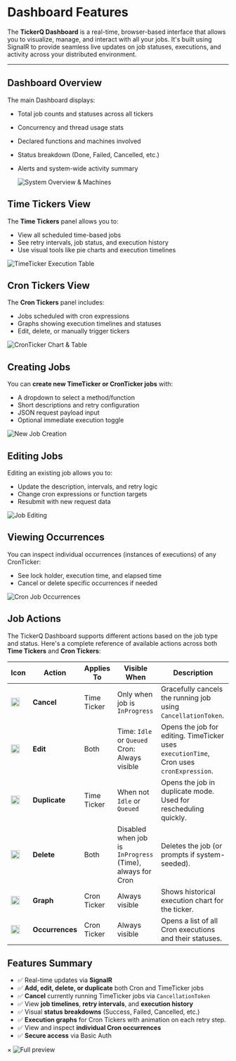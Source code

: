 # Dashboard Features

The **TickerQ Dashboard** is a real-time, browser-based interface that allows you to visualize, manage, and interact with all your jobs. It's built using SignalR to provide seamless live updates on job statuses, executions, and activity across your distributed environment.

---

## Dashboard Overview

The main Dashboard displays:

- Total job counts and statuses across all tickers
- Concurrency and thread usage stats
- Declared functions and machines involved
- Status breakdown (Done, Failed, Cancelled, etc.)
- Alerts and system-wide activity summary

    <div class="w-full">
      <img src="/Screenshot_14-4-2025_155111_localhost.jpeg" alt="System Overview & Machines"
           onclick="window.showModal(this.src)"
           class="cursor-zoom-in w-full rounded-lg shadow border border-gray-300 dark:border-gray-700 transition-transform hover:scale-105">
    </div>

## Time Tickers View

The **Time Tickers** panel allows you to:

- View all scheduled time-based jobs
- See retry intervals, job status, and execution history
- Use visual tools like pie charts and execution timelines

 <div class="w-full">
      <img src="/Screenshot_14-4-2025_155448_localhost.jpeg" alt="TimeTicker Execution Table"
           onclick="window.showModal(this.src)"
           class="cursor-zoom-in w-full rounded-lg shadow border border-gray-300 dark:border-gray-700 transition-transform hover:scale-105">
    </div>

## Cron Tickers View

The **Cron Tickers** panel includes:

- Jobs scheduled with cron expressions
- Graphs showing execution timelines and statuses
- Edit, delete, or manually trigger tickers


 <div class="w-full">
      <img src="/Screenshot_14-4-2025_15552_localhost.jpeg" alt="CronTicker Chart & Table"
           onclick="window.showModal(this.src)"
           class="cursor-zoom-in w-full rounded-lg shadow border border-gray-300 dark:border-gray-700 transition-transform hover:scale-105">
    </div>

## Creating Jobs

You can **create new TimeTicker or CronTicker jobs** with:

- A dropdown to select a method/function
- Short descriptions and retry configuration
- JSON request payload input
- Optional immediate execution toggle

 <div class="w-full">
      <img src="/Screenshot_16-4-2025_152227_localhost.jpeg" alt="New Job Creation"
           onclick="window.showModal(this.src)"
           class="cursor-zoom-in w-full rounded-lg shadow border border-gray-300 dark:border-gray-700 transition-transform hover:scale-105">
    </div>


## Editing Jobs

Editing an existing job allows you to:

- Update the description, intervals, and retry logic
- Change cron expressions or function targets
- Resubmit with new request data

<div class="w-full">
      <img src="/Screenshot_16-4-2025_152312_localhost.jpeg" alt="Job Editing"
           onclick="window.showModal(this.src)"
           class="cursor-zoom-in w-full rounded-lg shadow border border-gray-300 dark:border-gray-700 transition-transform hover:scale-105">
    </div>


## Viewing Occurrences

You can inspect individual occurrences (instances of executions) of any CronTicker:

- See lock holder, execution time, and elapsed time
- Cancel or delete specific occurrences if needed

<div class="w-full">
      <img src="/Screenshot_16-4-2025_152331_localhost.jpeg" alt="Cron Job Occurrences"
           onclick="window.showModal(this.src)"
           class="cursor-zoom-in w-full rounded-lg shadow border border-gray-300 dark:border-gray-700 transition-transform hover:scale-105">
    </div>


## Job Actions

The TickerQ Dashboard supports different actions based on the job type and status. Here's a complete reference of available actions across both **Time Tickers** and **Cron Tickers**:

| Icon                                                                                             | Action          | Applies To  | Visible When                                              | Description                                                                             |
| ------------------------------------------------------------------------------------------------ | --------------- | ----------- | --------------------------------------------------------- | --------------------------------------------------------------------------------------- |
| <img src="https://cdn.jsdelivr.net/npm/@mdi/svg/svg/cancel.svg" width="20" />                    | **Cancel**      | Time Ticker | Only when job is `InProgress`                             | Gracefully cancels the running job using `CancellationToken`.                           |
| <img src="https://cdn.jsdelivr.net/npm/@mdi/svg/svg/pencil.svg" width="20" />                    | **Edit**        | Both        | Time: `Idle` or `Queued`<br>Cron: Always visible          | Opens the job for editing. TimeTicker uses `executionTime`, Cron uses `cronExpression`. |
| <img src="https://cdn.jsdelivr.net/npm/@mdi/svg/svg/plus-box-multiple-outline.svg" width="20" /> | **Duplicate**   | Time Ticker | When not `Idle` or `Queued`                               | Opens the job in duplicate mode. Used for rescheduling quickly.                         |
| <img src="https://cdn.jsdelivr.net/npm/@mdi/svg/svg/delete.svg" width="20" />                    | **Delete**      | Both        | Disabled when job is `InProgress` (Time), always for Cron | Deletes the job (or prompts if system-seeded).                                          |
| <img src="https://cdn.jsdelivr.net/npm/@mdi/svg/svg/chart-areaspline.svg" width="20" />          | **Graph**       | Cron Ticker | Always visible                                            | Shows historical execution chart for the ticker.                                        |
| <img src="https://cdn.jsdelivr.net/npm/@mdi/svg/svg/folder-open.svg" width="20" />               | **Occurrences** | Cron Ticker | Always visible                                            | Opens a list of all Cron executions and their statuses.                                 |

## Features Summary

- ✅ Real-time updates via **SignalR**
- ✅ **Add, edit, delete, or duplicate** both Cron and TimeTicker jobs
- ✅ **Cancel** currently running TimeTicker jobs via `CancellationToken`
- ✅ View **job timelines**, **retry intervals**, and **execution history**
- ✅ Visual **status breakdowns** (Success, Failed, Cancelled, etc.)
- ✅ **Execution graphs** for Cron Tickers with animation on each retry step.
- ✅ View and inspect **individual Cron occurrences**
- ✅ **Secure access** via Basic Auth


<!-- Modal Lightbox -->
<div id="imgModal" class="fixed inset-0 z-50 bg-black bg-opacity-75 flex items-center justify-center hidden">
  <span onclick="window.closeModal()" class="absolute top-4 right-6 text-white text-3xl cursor-pointer">&times;</span>
  <img id="modalImage" src="" alt="Full preview"
       class="max-w-[90%] max-h-[85%] rounded-lg shadow-xl border-4 border-white">
</div>

<script>
  window.showModal = function (src) {
    const modal = document.getElementById("imgModal");
    const image = document.getElementById("modalImage");
    image.src = src;
    modal.classList.remove("hidden");
  };

  window.closeModal = function () {
    const modal = document.getElementById("imgModal");
    modal.classList.add("hidden");
  };
</script>